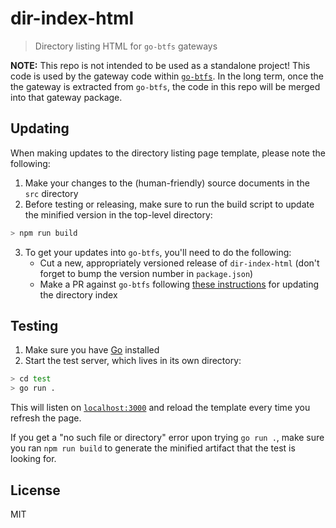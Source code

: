 # dir-index-html

> Directory listing HTML for `go-btfs` gateways

**NOTE:** This repo is not intended to be used as a standalone project! This code is used by the gateway code within [`go-btfs`](https://github.com/btfs/go-btfs). In the long term, once the the gateway is extracted from `go-btfs`, the code in this repo will be merged into that gateway package.

## Updating

When making updates to the directory listing page template, please note the following:

1. Make your changes to the (human-friendly) source documents in the `src` directory
2. Before testing or releasing, make sure to run the build script to update the minified version in the top-level directory:

```bash
> npm run build
```
3. To get your updates into `go-btfs`, you'll need to do the following:
     - Cut a new, appropriately versioned release of `dir-index-html` (don't forget to bump the version number in `package.json`)
     - Make a PR against `go-btfs` following [these instructions](https://github.com/TRON-US/go-btfs/tree/master/assets#updating-dir-index-html) for updating the directory index

## Testing

1. Make sure you have [Go](https://golang.org/dl/) installed
2. Start the test server, which lives in its own directory:

```bash
> cd test
> go run .
```
This will listen on [`localhost:3000`](http://localhost:3000/) and reload the template every time you refresh the page.

If you get a "no such file or directory" error upon trying `go run .`, make sure you ran `npm run build` to generate the minified artifact that the test is looking for.

## License

MIT
